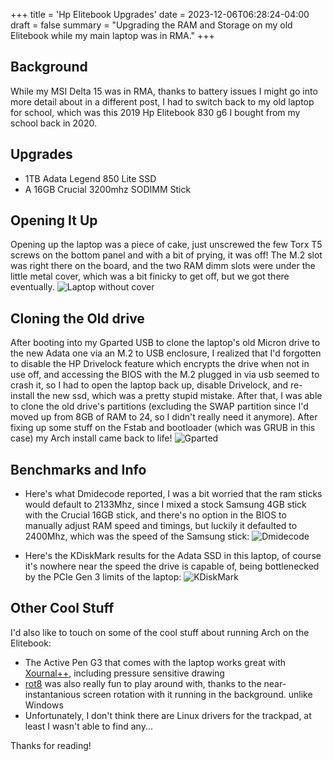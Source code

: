 +++
title = 'Hp Elitebook Upgrades'
date = 2023-12-06T06:28:24-04:00
draft = false
summary = "Upgrading the RAM and Storage on my old Elitebook while my main laptop was in RMA."
+++
## Background
While my MSI Delta 15 was in RMA, thanks to battery issues I might go into more detail about in a different post, I had to switch back to my old laptop for school, which was this 2019 Hp Elitebook 830 g6 I bought from my school back in 2020.

## Upgrades
- 1TB Adata Legend 850 Lite SSD
- A 16GB Crucial 3200mhz SODIMM Stick

## Opening It Up
Opening up the laptop was a piece of cake, just unscrewed the few Torx T5 screws on the bottom panel and with a bit of prying, it was off! The M.2 slot was right there on the board, and the two RAM dimm slots were under the little metal cover, which was a bit finicky to get off, but we got there eventually.
![Laptop without cover](/img/laptop/hplaptop1.jpg)

## Cloning the Old drive
After booting into my Gparted USB to clone the laptop's old Micron drive to the new Adata one via an M.2 to USB enclosure, I realized that I'd forgotten to disable the HP Drivelock feature which encrypts the drive when not in use off, and accessing the BIOS with the M.2 plugged in via usb seemed to crash it, so I had to open the laptop back up, disable Drivelock, and re-install the new ssd, which was a pretty stupid mistake. After that, I was able to clone the old drive's partitions (excluding the SWAP partition since I'd moved up from 8GB of RAM to 24, so I didn't really need it anymore). After fixing up some stuff on the Fstab and bootloader (which was GRUB in this case) my Arch install came back to life!
![Gparted](/img/laptop/hpgparted.jpg)

## Benchmarks and Info
- Here's what Dmidecode reported, I was a bit worried that the ram sticks would default to 2133Mhz, since I mixed a stock Samsung 4GB stick with the Crucial 16GB stick, and there's no option in the BIOS to manually adjust RAM speed and timings, but luckily it defaulted to 2400Mhz, which was the speed of the Samsung stick:
![Dmidecode](/img/laptop/hpdmidecode.jpg)


- Here's the KDiskMark results for the Adata SSD in this laptop, of course it's nowhere near the speed the drive is capable of, being bottlenecked by the PCIe Gen 3 limits of the laptop:
![KDiskMark](/img/laptop/hpadatabench.jpg)

## Other Cool Stuff
I'd also like to touch on some of the cool stuff about running Arch on the Elitebook:
- The Active Pen G3 that comes with the laptop works great with [Xournal++](https://xournalpp.github.io/), including pressure sensitive drawing
- [rot8](https://github.com/efernau/rot8) was also really fun to play around with, thanks to the near-instantanious screen rotation with it running in the background. unlike Windows
- Unfortunately, I don't think there are Linux drivers for the trackpad, at least I wasn't able to find any...

Thanks for reading!


